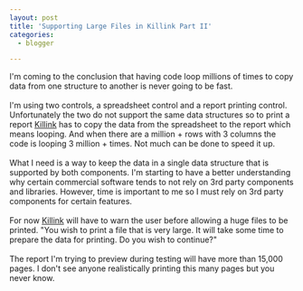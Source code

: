 ```yaml
---
layout: post
title: 'Supporting Large Files in Killink Part II'
categories:
  - blogger

---
```


I'm coming to the conclusion that having code loop millions of times to copy data from one structure to another is never going to be fast.  <br /><br />I'm using two controls, a spreadsheet control and a report printing control.  Unfortunately the two do not support the same data structures so to print a report <a href="http://www.killink.com/">Killink</a> has to copy the data from the spreadsheet to the report which means looping.  And when there are a million + rows with 3 columns the code is looping 3 million + times.  Not much can be done to speed it up.<br /><br />What I need is a way to keep the data in a single data structure that is supported by both components.  I'm starting to have a better understanding why certain commercial software tends to not rely on 3rd party components and libraries.  However, time is important to me so I must rely on 3rd party components for certain features.<br /><br />For now <a href="http://www.killink.com/">Killink</a> will have to warn the user before allowing a huge files to be printed.  "You wish to print a file that is very large.  It will take some time to prepare the data for printing.  Do you wish to continue?"<br /><br />The report I'm trying to preview during testing will have more than 15,000 pages.  I don't see anyone realistically printing this many pages but you never know.
